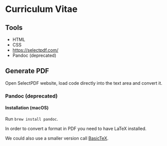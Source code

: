 # Curriculum Vitae

## Tools

- HTML
- CSS
- https://selectpdf.com/
- Pandoc (deprecated)


## Generate PDF

Open SelectPDF website, load code directly into the text area and convert it.

### Pandoc (deprecated)

#### Installation (macOS)

Run `brew install pandoc`.

In order to convert a format in PDF you need to have LaTeX installed.

We could also use a smaller version call [BasicTeX](http://tug.org/mactex/morepackages.html).

